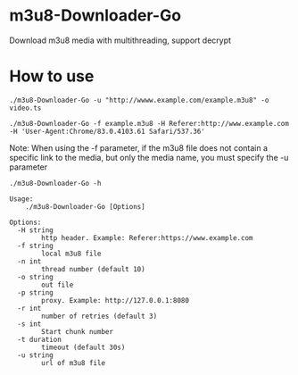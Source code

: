 # m3u8-Downloader-Go
Download m3u8 media with multithreading, support decrypt

# How to use
`./m3u8-Downloader-Go -u "http://wwww.example.com/example.m3u8" -o video.ts`

`./m3u8-Downloader-Go -f example.m3u8 -H Referer:http://www.example.com -H 'User-Agent:Chrome/83.0.4103.61 Safari/537.36'`

Note: When using the -f parameter, if the m3u8 file does not contain a specific link to the media, but only the media name, you must specify the -u parameter

```
./m3u8-Downloader-Go -h

Usage:
    ./m3u8-Downloader-Go [Options]

Options:
  -H string
        http header. Example: Referer:https://www.example.com
  -f string
        local m3u8 file
  -n int
        thread number (default 10)
  -o string
        out file
  -p string
        proxy. Example: http://127.0.0.1:8080
  -r int
        number of retries (default 3)
  -s int
        Start chunk number
  -t duration
        timeout (default 30s)
  -u string
        url of m3u8 file
```